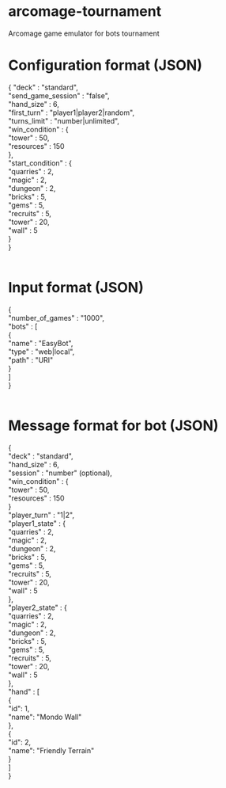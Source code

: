 # arcomage-tournament
Arcomage game emulator for bots tournament

# Configuration format (JSON)
{
    "deck" : "standard", <br />
    "send_game_session" : "false", <br />
    "hand_size" : 6,<br />
    "first_turn" : "player1|player2|random",<br />
    "turns_limit" : "number|unlimited",<br />
    "win_condition" : {<br />
        "tower" : 50,<br />
        "resources" : 150<br />
    },<br />
    "start_condition" : {<br />
        "quarries" : 2,<br />
        "magic" : 2, <br />
        "dungeon" : 2,<br />
        "bricks" : 5, <br />
        "gems" : 5,<br />
        "recruits" : 5,<br />
        "tower" : 20,<br />
        "wall" : 5<br />
    }<br />
}<br />
<br />
# Input format (JSON)<br />
{<br />
    "number_of_games" : "1000",<br /> 
    "bots" : [<br />
        {<br />
            "name" : "EasyBot",<br />
            "type" : "web|local",<br />
            "path" : "URI"<br />
        }<br />
    ]<br />
}<br />
<br />
# Message format for bot (JSON)
{<br />
    "deck" : "standard",<br />
    "hand_size" : 6,<br />
    "session" : "number" (optional),<br />
    "win_condition" : {<br />
        "tower" : 50,<br />
        "resources" : 150<br />
    }<br />
    "player_turn" : "1|2",<br />
    "player1_state" : {<br />
        "quarries" : 2,<br />
        "magic" : 2,<br /> 
        "dungeon" : 2,<br />
        "bricks" : 5, <br />
        "gems" : 5,<br />
        "recruits" : 5,<br />
        "tower" : 20,<br />
        "wall" : 5<br />
    },<br />
    "player2_state" : {<br />
        "quarries" : 2,<br />
        "magic" : 2, <br />
        "dungeon" : 2,<br />
        "bricks" : 5, <br />
        "gems" : 5,<br />
        "recruits" : 5,<br />
        "tower" : 20,<br />
        "wall" : 5<br />
    },<br />
    "hand" : [<br />
        {<br />
            "id": 1,<br />
            "name": "Mondo Wall"<br />
        }, <br />
        {<br />
            "id": 2,<br />
            "name": "Friendly Terrain"<br />
        }<br />
    ]<br />
}<br />
